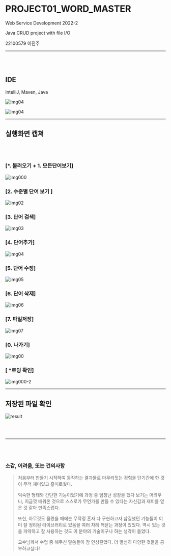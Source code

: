 # PROJECT01_WORD_MASTER
Web Service Development 2022-2

Java CRUD project with file I/O

22100579 이진주

***

<br></br>
## IDE 
IntelliJ, Maven, Java 


![img04](https://github.com/leeejjju/PP_PROJECT01_WORDMASTER/blob/master/screenshot/PPP01_ssIDE_logo.jpg)


![img04](https://github.com/leeejjju/PP_PROJECT01_WORDMASTER/blob/master/screenshot/PPP01_ssIDE.jpg)


***
## 실행화면 캡쳐

<br></br>

### [*. 불러오기 + 1. 모든단어보기]
![img000](https://github.com/leeejjju/PP_PROJECT01_WORDMASTER/blob/master/screenshot/PPP01_ss000.jpg)

### [2. 수준별 단어 보기 ]
![img02](https://github.com/leeejjju/PP_PROJECT01_WORDMASTER/blob/master/screenshot/PPP01_ss02.jpg)


### [3. 단어 검색]
![img03](https://github.com/leeejjju/PP_PROJECT01_WORDMASTER/blob/master/screenshot/PPP01_ss03.jpg)


### [4. 단어추가]
![img04](https://github.com/leeejjju/PP_PROJECT01_WORDMASTER/blob/master/screenshot/PPP01_ss04.jpg)


### [5. 단어 수정]
![img05](https://github.com/leeejjju/PP_PROJECT01_WORDMASTER/blob/master/screenshot/PPP01_ss05.jpg)


### [6. 단어 삭제]
![img06](https://github.com/leeejjju/PP_PROJECT01_WORDMASTER/blob/master/screenshot/PPP01_ss06.jpg)


### [7. 파일저장]
![img07](https://github.com/leeejjju/PP_PROJECT01_WORDMASTER/blob/master/screenshot/PPP01_ss07.jpg)


### [0. 나가기]
![img00](https://github.com/leeejjju/PP_PROJECT01_WORDMASTER/blob/master/screenshot/PPP01_ss00.jpg)


### [ *로딩 확인]

![img000-2](https://github.com/leeejjju/PP_PROJECT01_WORDMASTER/blob/master/screenshot/PPP01_ss000-2.jpg)

***

## 저장된 파일 확인

![result](https://github.com/leeejjju/PP_PROJECT01_WORDMASTER/blob/master/screenshot/PPP01_rst.jpg)



<br></br>
***
<br></br>

### 소감, 어려움, 또는 건의사항

> 처음부터 만들기 시작하여 동작하는 결과물로 마무리짓는 경험을 단기간에 한 것이 무척 재미있고 흥미로웠다. 
> 
> 익숙한 형태와 간단한 기능이었기에 과정 중 엄청난 성장을 했다 보기는 어려우나, 지금껏 배워온 것으로 스스로가 무언가를 만들 수 있다는 자신감과 재미를 얻은 것 같아 만족스럽다.
> 
> 또한, 아무것도 몰랐을 때에는 무작정 혼자 다 구현하고자 삽질했던 기능들이 이미 잘 정리된 라이브러리로 있음을 여러 차례 깨닫는 과정이 있었다. 역시 있는 것을 파악하고 잘 사용하는 것도 이 분야의 기술이구나 하는 생각이 들었다. 
> 
> 교수님께서 수업 중 해주신 말씀들이 참 인상깊었다. 더 열심히 다양한 것들을 공부하고싶다! 

<br></br>